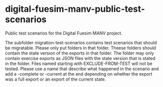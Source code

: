 # digital-fuesim-manv-public-test-scenarios

Public test scenarios for the Digital Fuesim MANV project.

The subfolder migration-test-scenarios contains test scenarios that should be migratable. Please only put folders in that folder. Theese folders should contain the state version of the exports in that folder. The folder may only contain exercise exports as JSON files with the state version that is stated in the folder. Files named starting with EXCLUDE-FROM-TEST will not be tested.
Please use a name that describe what happened in the scenario and add a -complete or -current at the end depending on whether the 
export was a full export or an export of the current state.
